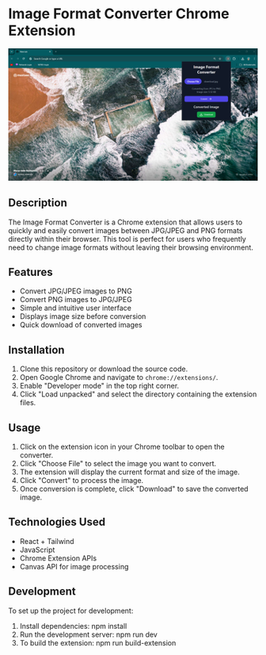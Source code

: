 # Image Format Converter Chrome Extension

![Image Format Converter Extension](./extension.png)

## Description

The Image Format Converter is a Chrome extension that allows users to quickly and easily convert images between JPG/JPEG and PNG formats directly within their browser. This tool is perfect for users who frequently need to change image formats without leaving their browsing environment.

## Features

- Convert JPG/JPEG images to PNG
- Convert PNG images to JPG/JPEG
- Simple and intuitive user interface
- Displays image size before conversion
- Quick download of converted images

## Installation

1. Clone this repository or download the source code.
2. Open Google Chrome and navigate to `chrome://extensions/`.
3. Enable "Developer mode" in the top right corner.
4. Click "Load unpacked" and select the directory containing the extension files.

## Usage

1. Click on the extension icon in your Chrome toolbar to open the converter.
2. Click "Choose File" to select the image you want to convert.
3. The extension will display the current format and size of the image.
4. Click "Convert" to process the image.
5. Once conversion is complete, click "Download" to save the converted image.

## Technologies Used

- React + Tailwind
- JavaScript
- Chrome Extension APIs
- Canvas API for image processing

## Development

To set up the project for development:

1. Install dependencies: npm install
2. Run the development server: npm run dev
3. To build the extension: npm run build-extension
